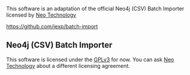 This software is an adaptation of the official  Neo4j (CSV) Batch Importer licensed by [Neo Technology](http://neotechnology.com)

https://github.com/jexp/batch-import

## Neo4j (CSV) Batch Importer

This software is licensed under the [GPLv3](http://www.gnu.org/licenses/gpl-3.0.en.html) for now. 
You can ask [Neo Technology](http://neotechnology.com) about a different licensing agreement.



